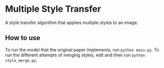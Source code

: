 # Multiple Style Transfer
A style transfer algorithm that applies multiple styles to an image.

## How to use
To run the model that the original paper implements, run `python main.py`. To run the different attempts of merging styles, edit and then run `python style_merge.py`.